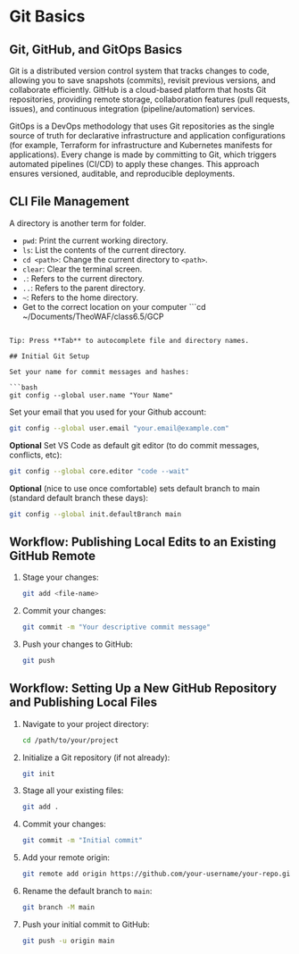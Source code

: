 # Git Basics

## Git, GitHub, and GitOps Basics

Git is a distributed version control system that tracks changes to code, allowing you to save snapshots (commits), revisit previous versions, and collaborate efficiently. GitHub is a cloud-based platform that hosts Git repositories, providing remote storage, collaboration features (pull requests, issues), and continuous integration (pipeline/automation) services.

GitOps is a DevOps methodology that uses Git repositories as the single source of truth for declarative infrastructure and application configurations (for example, Terraform for infrastructure and Kubernetes manifests for applications). Every change is made by committing to Git, which triggers automated pipelines (CI/CD) to apply these changes. This approach ensures versioned, auditable, and reproducible deployments.

## CLI File Management

A directory is another term for folder. 

- `pwd`: Print the current working directory.
- `ls`: List the contents of the current directory.
- `cd <path>`: Change the current directory to `<path>`.
- `clear`: Clear the terminal screen.
- `.`: Refers to the current directory.
- `..`: Refers to the parent directory.
- `~`: Refers to the home directory.
- Get to the correct location on your computer ```cd ~/Documents/TheoWAF/class6.5/GCP
```

Tip: Press **Tab** to autocomplete file and directory names.

## Initial Git Setup

Set your name for commit messages and hashes:

```bash
git config --global user.name "Your Name"
```

Set your email that you used for your Github account:
```bash
git config --global user.email "your.email@example.com"
```

**Optional** Set VS Code as default git editor (to do commit messages, conflicts, etc): 
```bash
git config --global core.editor "code --wait"
```

**Optional** (nice to use once comfortable) sets default branch to main (standard default branch these days):
```bash
git config --global init.defaultBranch main
```

## Workflow: Publishing Local Edits to an Existing GitHub Remote

1. Stage your changes:
    ```bash
    git add <file-name>
    ```

2. Commit your changes:
    ```bash
    git commit -m "Your descriptive commit message"
    ```

3. Push your changes to GitHub:
    ```bash
    git push
    ```


## Workflow: Setting Up a New GitHub Repository and Publishing Local Files

1. Navigate to your project directory:
    ```bash
    cd /path/to/your/project
    ```

2. Initialize a Git repository (if not already):
    ```bash
    git init
    ```

3. Stage all your existing files:
    ```bash
    git add .
    ```

4. Commit your changes:
    ```bash
    git commit -m "Initial commit"
    ```

5. Add your remote origin:
    ```bash
    git remote add origin https://github.com/your-username/your-repo.git
    ```

6. Rename the default branch to `main`:
    ```bash
    git branch -M main
    ```

7. Push your initial commit to GitHub:
    ```bash
    git push -u origin main
    ```
